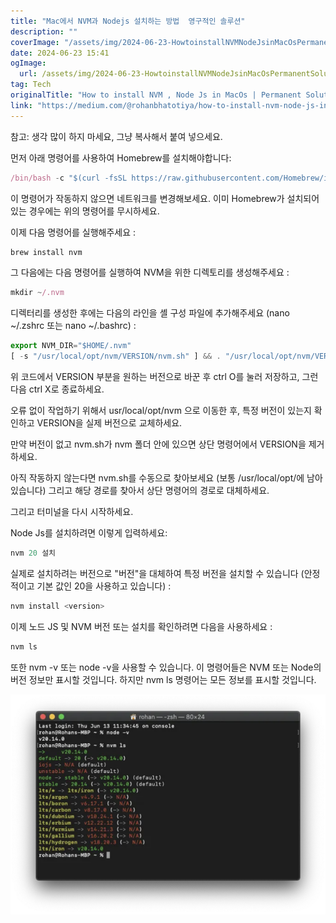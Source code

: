 ```yaml
---
title: "Mac에서 NVM과 Nodejs 설치하는 방법  영구적인 솔루션"
description: ""
coverImage: "/assets/img/2024-06-23-HowtoinstallNVMNodeJsinMacOsPermanentSolution_0.png"
date: 2024-06-23 15:41
ogImage: 
  url: /assets/img/2024-06-23-HowtoinstallNVMNodeJsinMacOsPermanentSolution_0.png
tag: Tech
originalTitle: "How to install NVM , Node Js in MacOs | Permanent Solution"
link: "https://medium.com/@rohanbhatotiya/how-to-install-nvm-node-js-in-macos-permanent-solution-dc3b24616ecb"
---
```



참고: 생각 많이 하지 마세요, 그냥 복사해서 붙여 넣으세요.

먼저 아래 명령어를 사용하여 Homebrew를 설치해야합니다:

```js
/bin/bash -c "$(curl -fsSL https://raw.githubusercontent.com/Homebrew/install/HEAD/install.sh)"
```

이 명령어가 작동하지 않으면 네트워크를 변경해보세요.
이미 Homebrew가 설치되어있는 경우에는 위의 명령어를 무시하세요.

<div class="content-ad"></div>

이제 다음 명령어를 실행해주세요 :

```js
brew install nvm
```

그 다음에는 다음 명령어를 실행하여 NVM을 위한 디렉토리를 생성해주세요 :

```js
mkdir ~/.nvm
```

<div class="content-ad"></div>

디렉터리를 생성한 후에는 다음의 라인을 셸 구성 파일에 추가해주세요 (nano ~/.zshrc 또는 nano ~/.bashrc) :

```js
export NVM_DIR="$HOME/.nvm"
[ -s "/usr/local/opt/nvm/VERSION/nvm.sh" ] && . "/usr/local/opt/nvm/VERSION/nvm.sh"
```

위 코드에서 VERSION 부분을 원하는 버전으로 바꾼 후 ctrl O를 눌러 저장하고, 그런 다음 ctrl X로 종료하세요.

오류 없이 작업하기 위해서 usr/local/opt/nvm 으로 이동한 후, 특정 버전이 있는지 확인하고 VERSION을 실제 버전으로 교체하세요.

<div class="content-ad"></div>

만약 버전이 없고 nvm.sh가 nvm 폴더 안에 있으면 상단 명령어에서 VERSION을 제거하세요.

아직 작동하지 않는다면 nvm.sh를 수동으로 찾아보세요 (보통 /usr/local/opt/에 남아 있습니다) 그리고 해당 경로를 찾아서 상단 명령어의 경로로 대체하세요.

그리고 터미널을 다시 시작하세요.

Node Js를 설치하려면 이렇게 입력하세요:

<div class="content-ad"></div>

```js
nvm 20 설치
```

실제로 설치하려는 버전으로 "버전"을 대체하여 특정 버전을 설치할 수 있습니다 (안정적이고 기본 값인 20을 사용하고 있습니다) :

```js
nvm install <version>
```

이제 노드 JS 및 NVM 버전 또는 설치를 확인하려면 다음을 사용하세요 :

<div class="content-ad"></div>

```js
nvm ls
```

또한 nvm -v 또는 node -v을 사용할 수 있습니다. 이 명령어들은 NVM 또는 Node의 버전 정보만 표시할 것입니다. 하지만 nvm ls 명령어는 모든 정보를 표시할 것입니다.

<img src="/assets/img/2024-06-23-HowtoinstallNVMNodeJsinMacOsPermanentSolution_0.png" />